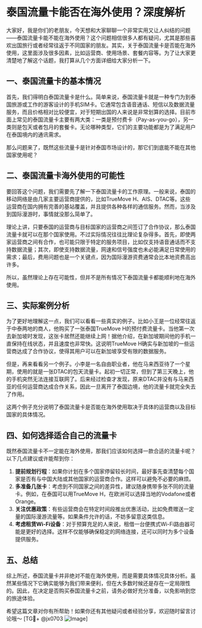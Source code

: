 # 泰国流量卡能否在海外使用？深度解析

大家好，我是你们的老朋友，今天想和大家聊聊一个非常实用又让人纠结的问题——泰国流量卡能不能在海外使用？这个问题相信很多人都有疑问，尤其是那些喜欢出国旅行或者经常往返于不同国家的朋友。其实，关于泰国流量卡是否能在海外使用，这里面涉及很多因素，比如运营商、使用场景、套餐内容等。为了让大家更清楚地了解这个话题，我打算从几个方面详细给大家分析一下。

## 一、泰国流量卡的基本情况

首先，我们得明白泰国流量卡是什么。简单来说，泰国流量卡就是一种专门为到泰国旅游或工作的游客设计的手机SIM卡。它通常包含语音通话、短信以及数据流量服务，而且价格相对比较便宜，对于短期出国的人来说是非常划算的选择。目前市面上常见的泰国流量卡主要有两大类：一类是预付费卡（Pay-as-you-go），另一类则是包天或者包月的套餐卡。无论哪种类型，它们的主要功能都是为了满足用户在泰国境内的通讯需求。

那么问题来了，既然这些流量卡是针对泰国市场设计的，那它们到底能不能在其他国家使用呢？

## 二、泰国流量卡海外使用的可能性

要回答这个问题，我们需要先了解一下泰国流量卡的工作原理。一般来说，泰国的移动网络是由几家主要运营商提供的，比如TrueMove H、AIS、DTAC等。这些运营商在国内拥有完善的基站覆盖，并且提供各种各样的通信服务。然而，当涉及到国际漫游时，事情就没那么简单了。

理论上讲，只要泰国的运营商与目标国家的运营商之间签订了合作协议，那么泰国流量卡就可以在那个国家使用。不过实际情况往往比理论复杂得多。首先，即使两家运营商之间有合作，也可能只限于特定的服务项目，比如仅支持语音通话而不支持数据流量；其次，即使支持数据流量，网速和信号强度也未必能满足日常使用的需求；最后，费用问题也是一个关键点，因为国际漫游资费通常会比本地资费高出许多。

所以，虽然理论上存在可能性，但并不是所有情况下泰国流量卡都能顺利地在海外使用。

## 三、实际案例分析

为了更好地理解这一点，我们可以看看一些真实的例子。比如小王是一位经常往返于中泰两地的商人，他购买了一张泰国TrueMove H的预付费流量卡。当他第一次去新加坡时发现，这张卡居然还能继续上网！据他介绍，在新加坡期间他的手机一直保持在线状态，并且速度也非常快。这说明TrueMove H确实与新加坡的一些运营商达成了合作协议，使得其用户可以在新加坡享受有限的数据服务。

但是，再来看看另一个例子。小李是一名自由职业者，他在马来西亚待了一个星期，使用的就是一张DTAC的包天流量卡。起初一切正常，但到了第三天晚上，他的手机突然无法连接互联网了。后来经过检查才发现，原来DTAC并没有与马来西亚的任何运营商达成合作关系，因此一旦离开了泰国边境，他的流量卡就完全失去了作用。

这两个例子充分说明了泰国流量卡是否能在海外使用取决于具体的运营商以及目标国家的具体情况。

## 四、如何选择适合自己的流量卡

既然泰国流量卡不一定能在海外使用，那我们应该如何选择一款合适的流量卡呢？以下几点建议或许能帮到你：

1. **提前规划行程**：如果你计划在多个国家停留较长时间，最好事先查清楚每个国家是否有与中国大陆或其他国家的运营商合作。这样可以避免不必要的麻烦。
2. **多准备几张卡**：考虑到不同国家之间的差异性，建议随身携带多张不同的流量卡。例如，在泰国可以用TrueMove H，在欧洲可以选择当地的Vodafone或者Orange。
3. **关注优惠政策**：有些运营商会在特定时间段推出优惠活动，比如免费赠送一定量的国际漫游流量等。如果条件允许的话，不妨多留意这类信息。
4. **考虑租赁Wi-Fi设备**：对于预算充足的人来说，租借一台便携式Wi-Fi路由器可能是更好的选择。这样不仅能够确保稳定的网络连接，还可以同时为多个设备提供服务。

## 五、总结

综上所述，泰国流量卡并非绝对不能在海外使用，而是需要具体情况具体分析。虽然某些情况下它确实能够为我们带来便利，但在大多数时候还是存在一定局限性的。因此，在决定是否购买泰国流量卡之前，请务必做好充分准备，以免影响到您的旅途体验。

希望这篇文章对你有所帮助！如果你还有其他疑问或者经验分享，欢迎随时留言讨论哦～ [TG💪+ @jx0703 ![Image](https://github.com/user-attachments/assets/dbca1d08-cadb-493c-b0ec-ad6f7a83f270)]